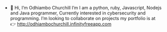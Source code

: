 - 👋 Hi, I’m Odhiambo Churchill I’m I am a python, ruby, Javascript, Nodejs and Java programmer, Currently interested in cybersecurity and programming.  I’m looking to collaborate on projects  my portfolio is at  
👉 http://odhiambochurchill.infinityfreeapp.com